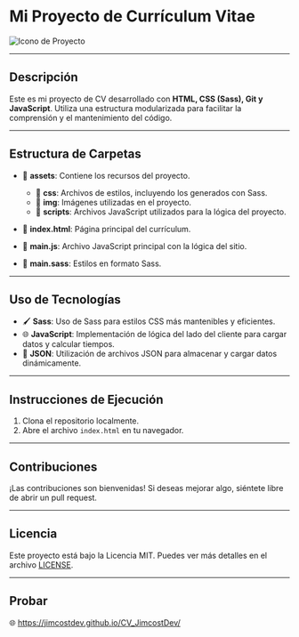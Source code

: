 # Mi Proyecto de Currículum Vitae

![Icono de Proyecto](https://user-images.githubusercontent.com/53100460/254561844-6471bed7-ba32-4d66-b05f-007da9a95620.jpg)

---

## Descripción

Este es mi proyecto de CV desarrollado con **HTML, CSS (Sass), Git y JavaScript**. Utiliza una estructura modularizada para facilitar la comprensión y el mantenimiento del código.

---

## Estructura de Carpetas

- 📁 **assets**: Contiene los recursos del proyecto.
  - 📁 **css**: Archivos de estilos, incluyendo los generados con Sass.
  - 📁 **img**: Imágenes utilizadas en el proyecto.
  - 📁 **scripts**: Archivos JavaScript utilizados para la lógica del proyecto.

- 📄 **index.html**: Página principal del currículum.
- 📄 **main.js**: Archivo JavaScript principal con la lógica del sitio.
- 📄 **main.sass**: Estilos en formato Sass.

---

## Uso de Tecnologías

- 🖌️ **Sass**: Uso de Sass para estilos CSS más mantenibles y eficientes.
- 🌐 **JavaScript**: Implementación de lógica del lado del cliente para cargar datos y calcular tiempos.
- 📄 **JSON**: Utilización de archivos JSON para almacenar y cargar datos dinámicamente.

---

## Instrucciones de Ejecución

1. Clona el repositorio localmente.
2. Abre el archivo `index.html` en tu navegador.

---

## Contribuciones

¡Las contribuciones son bienvenidas! Si deseas mejorar algo, siéntete libre de abrir un pull request.

---

## Licencia

Este proyecto está bajo la Licencia MIT. Puedes ver más detalles en el archivo [LICENSE](https://github.com/JimcostDev/CV_JimcostDev/blob/master/LICENSE).

---

## Probar

🌐 https://jimcostdev.github.io/CV_JimcostDev/
